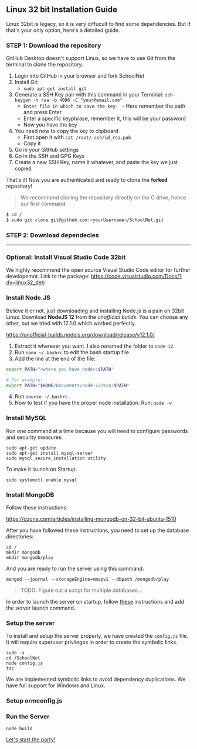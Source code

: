 ## Linux 32 bit Installation Guide

Linux 32bit is legacy, so it is very diffucult to find some dependencies. But if that's your only option, here's a detailed guide.

### STEP 1: Download the repository

GitHub Desktop doesn't support Linux, so we have to use Git from the terminal to clone the repository.

1. Login into GitHub in your browser and fork SchoolNet
2. Install Git:
    - `sudo apt-get install git`
3. Generate a SSH Key pair with this command in your Terminal:
  `ssh-keygen -t rsa -b 4096 -C "your@email.com"`
    - `Enter file in which to save the key: ` - Here remember the path and press Enter
    - Enter a specific keyphrase, remember it, this will be your password
    - Now you have the key
4. You need now to copy the key to clipboard
    - First open it with `cat /root/.ssh/id_rsa.pub`
    - Copy it
5. Go in your GitHub settings
6. Go in the SSH and GPG Keys
7. Create a new SSH Key, name it whatever, and paste the key we just copied

That's it! Now you are authenticated and ready to clone the **forked** repository!
> We recommend cloning the repository directly on the C drive, hence our first command:

```sh
$ cd /
$ sudo git clone git@github.com:<yourUsername>/SchoolNet.git
```

### STEP 2: Download dependecies
---

### Optional: Install Visual Studio Code 32bit

We highly recommend the open source Visual Studio Code editor for further developemnt. Link to the package: https://code.visualstudio.com/Docs/?dv=linux32_deb

### Install Node.JS

Believe it or not, just downloading and installing Node.js is a pain on 32bit Linux. Download **NodeJS 12** from the *unofficial builds*. You can choose any other, but we tried with 12.1.0 which worked perfectly.

https://unofficial-builds.nodejs.org/download/release/v12.1.0/

1. Extract it wherever you want. I also renamed the folder to `node-12`.
2. Run `nano ~/.bashrc` to edit the bash startup file
3. Add the line at the end of the file:

```bash
export PATH="<where you have node>:$PATH"

# For example:
export PATH="$HOME/Documents/node-12/bin:$PATH"
```

4. Run `source ~/.bashrc`.
5. Now to test if you have the proper node installation. Run: `node -v`

### Install MySQL

Run one command at a time because you will need to configure passwords and security measures.

```properties
sudo apt-get update
sudo apt-get install mysql-server
sudo mysql_secure_installation utility
```

To make it launch on Startup:
```properties
sudo systemctl enable mysql
```

### Install MongoDB

Follow these instructions:

https://dzone.com/articles/installing-mongodb-on-32-bit-ubuntu-1510

After you have followed these instructions, you need to set up the database directories:

```properties
cd /
mkdir mongodb
mkdir mongodb/play
```

And you are ready to run the server using this command:

```
mongod --journal --storageEngine=mmapv1 --dbpath /mongodb/play
```

> TODO: Figure out a script for multiple databases...

In order to launch the server on startup, follow [these](https://github.com/mitkonikov/SchoolNet/blob/master/documentation/install/StartupScript.md) instructions and add the server launch command.

### Setup the server

To install and setup the server properly, we have created the `config.js` file. It will require superuser privileges in order to create the symbolic links.

```properties
sudo -s
cd /SchoolNet
node config.js
tsc
```

We are implemented symbolic links to avoid dependency duplications. We have full support for Windows and Linux.

### Setup ormconfig.js

### Run the Server

```properties
node build
```

[Let's start the party!](github.com/mitkonikov/SchoolNet)